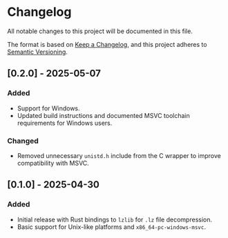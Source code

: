 # Changelog

All notable changes to this project will be documented in this file.

The format is based on [Keep a Changelog](https://keepachangelog.com/en/1.0.0/),
and this project adheres to [Semantic Versioning](https://semver.org/spec/v2.0.0.html).

## [0.2.0] - 2025-05-07

### Added

- Support for Windows.
- Updated build instructions and documented MSVC toolchain requirements for Windows users.

### Changed

- Removed unnecessary `unistd.h` include from the C wrapper to improve compatibility with MSVC.

## [0.1.0] - 2025-04-30

### Added

- Initial release with Rust bindings to `lzlib` for `.lz` file decompression.
- Basic support for Unix-like platforms and `x86_64-pc-windows-msvc`.
